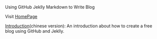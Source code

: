 Using GitHub Jeklly Markdown to Write Blog

Visit [HomePage](http://Cdam.github.io)

[Introduction](https://github.com/Cdam/Cdam.github.io/blob/source/_posts/2014-02-15-github-jekyll-markdown.md)(chinese version):
An introduction about how to create a free blog using GitHub and Jeklly. 
